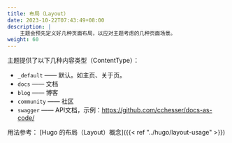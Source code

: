 ```yaml
---
title: 布局（Layout）
date: 2023-10-22T07:43:49+08:00
description: |
    主题会预先定义好几种页面布局，以应对主题考虑的几种页面场景。
weight: 60
---
```


主题提供了以下几种内容类型（ContentType）：

+ `_default` —— 默认。如主页、关于页。
+ `docs` —— 文档
+ `blog` —— 博客
+ `community` —— 社区
+ `swagger` —— API文档，示例：<https://github.com/cchesser/docs-as-code/>

用法参考： [Hugo 的布局（Layout）概念]({{< ref "../hugo/layout-usage" >}})
